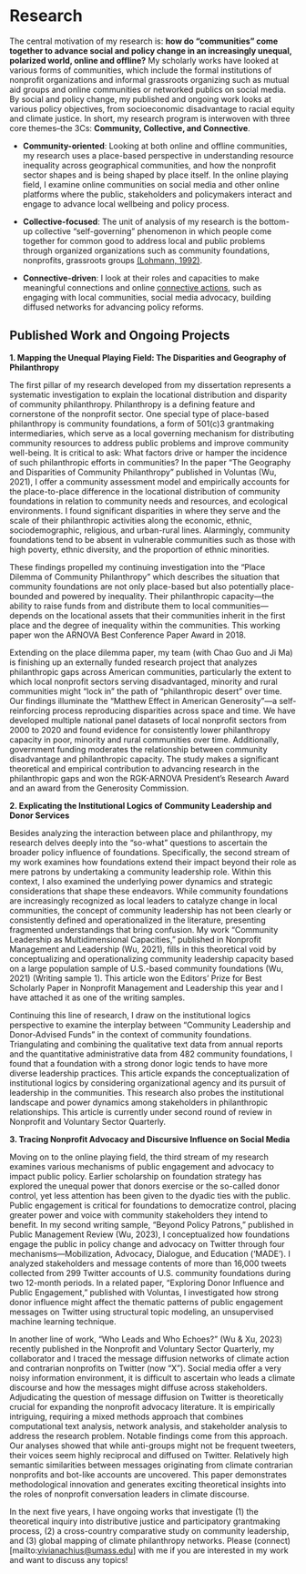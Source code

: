 # Research

The central motivation of my research is: **how do “communities” come together to advance social and policy change in an increasingly unequal, polarized world, online and offline?** My scholarly works have looked at various forms of communities, which include the formal institutions of nonprofit organizations and informal grassroots organizing such as mutual aid groups and online communities or networked publics on social media. By social and policy change, my published and ongoing work looks at various policy objectives, from socioeconomic disadvantage to racial equity and climate justice. In short, my research program is interwoven with three core themes–the 3Cs: **Community, Collective, and Connective**. 

* **Community-oriented**: Looking at both online and offline communities, my research uses a place-based perspective in understanding resource inequality across geographical communities, and how the nonprofit sector shapes and is being shaped by place itself. In the online playing field, I examine online communities on social media and other online platforms where the public, stakeholders and policymakers interact and engage to advance local wellbeing and policy process.

* **Collective-focused**: The unit of analysis of my research is the bottom-up collective “self-governing” phenomenon in which people come together for common good to address local and public problems through organized organizations such as community foundations, nonprofits, grassroots groups [(Lohmann, 1992)](https://journals.sagepub.com/doi/pdf/10.1177/089976409202100308?casa_token=Qo-25JS7Hd8AAAAA:Bn8sVo2IwKZVLJZG4_KaPUROHv-JT0RGnZ_NzWjK1UDp1sdA1boPQ-jTtQvjOCev6xOnLvgRLKFk).

* **Connective-driven**: I look at their roles and capacities to make meaningful connections and online [connective actions](https://www.tandfonline.com/doi/pdf/10.1080/1369118X.2012.670661?casa_token=4gvQS7S8IGYAAAAA:loshlKFSEc5460Zj3dVVKBj1xC1fYhfiKs8F--7BHsQC3pT85GPgWTE0d_nMq0aQRhH3l9uEjSSF), such as engaging with local communities, social media advocacy, building diffused networks for advancing policy reforms.


## Published Work and Ongoing Projects

**1.	Mapping the Unequal Playing Field: The Disparities and Geography of Philanthropy**
   
The first pillar of my research developed from my dissertation represents a systematic investigation to explain the locational distribution and disparity of community philanthropy. Philanthropy is a defining feature and cornerstone of the nonprofit sector. One special type of place-based philanthropy is community foundations, a form of 501(c)3 grantmaking intermediaries, which serve as a local governing mechanism for distributing community resources to address public problems and improve community well-being. It is critical to ask: What factors drive or hamper the incidence of such philanthropic efforts in communities? In the paper “The Geography and Disparities of Community Philanthropy” published in Voluntas (Wu, 2021), I offer a community assessment model and empirically accounts for the place-to-place difference in the locational distribution of community foundations in relation to community needs and resources, and ecological environments. I found significant disparities in where they serve and the scale of their philanthropic activities along the economic, ethnic, sociodemographic, religious, and urban-rural lines. Alarmingly, community foundations tend to be absent in vulnerable communities such as those with high poverty, ethnic diversity, and the proportion of ethnic minorities.

These findings propelled my continuing investigation into the “Place Dilemma of Community Philanthropy” which describes the situation that community foundations are not only place-based but also potentially place-bounded and powered by inequality. Their philanthropic capacity—the ability to raise funds from and distribute them to local communities—depends on the locational assets that their communities inherit in the first place and the degree of inequality within the communities. This working paper won the ARNOVA Best Conference Paper Award in 2018. 

Extending on the place dilemma paper, my team (with Chao Guo and Ji Ma) is finishing up an externally funded research project that analyzes philanthropic gaps across American communities, particularly the extent to which local nonprofit sectors serving disadvantaged, minority and rural communities might “lock in” the path of “philanthropic desert” over time. Our findings illuminate the “Matthew Effect in American Generosity”—a self-reinforcing process reproducing disparities across space and time. We have developed multiple national panel datasets of local nonprofit sectors from 2000 to 2020 and found evidence for consistently lower philanthropy capacity in poor, minority and rural communities over time. Additionally, government funding moderates the relationship between community disadvantage and philanthropic capacity. The study makes a significant theoretical and empirical contribution to advancing research in the philanthropic gaps and won the RGK-ARNOVA President’s Research Award and an award from the Generosity Commission. 

**2.	Explicating the Institutional Logics of Community Leadership and Donor Services**

Besides analyzing the interaction between place and philanthropy, my research delves deeply into the “so-what” questions to ascertain the broader policy influence of foundations. Specifically, the second stream of my work examines how foundations extend their impact beyond their role as mere patrons by undertaking a community leadership role. Within this context, I also examined the underlying power dynamics and strategic considerations that shape these endeavors.  While community foundations are increasingly recognized as local leaders to catalyze change in local communities, the concept of community leadership has not been clearly or consistently defined and operationalized in the literature, presenting fragmented understandings that bring confusion. My work “Community Leadership as Multidimensional Capacities,” published in Nonprofit Management and Leadership (Wu, 2021), fills in this theoretical void by conceptualizing and operationalizing community leadership capacity based on a large population sample of U.S.-based community foundations (Wu, 2021) (Writing sample 1). This article won the Editors’ Prize for Best Scholarly Paper in Nonprofit Management and Leadership this year and I have attached it as one of the writing samples. 

Continuing this line of research, I draw on the institutional logics perspective to examine the interplay between “Community Leadership and Donor-Advised Funds” in the context of community foundations. Triangulating and combining the qualitative text data from annual reports and the quantitative administrative data from 482 community foundations, I found that a foundation with a strong donor logic tends to have more diverse leadership practices. This article expands the conceptualization of institutional logics by considering organizational agency and its pursuit of leadership in the communities. This research also probes the institutional landscape and power dynamics among stakeholders in philanthropic relationships. This article is currently under second round of review in Nonprofit and Voluntary Sector Quarterly.

**3.	Tracing Nonprofit Advocacy and Discursive Influence on Social Media**

Moving on to the online playing field, the third stream of my research examines various mechanisms of public engagement and advocacy to impact public policy. Earlier scholarship on foundation strategy has explored the unequal power that donors exercise or the so-called donor control, yet less attention has been given to the dyadic ties with the public. Public engagement is critical for foundations to democratize control, placing greater power and voice with community stakeholders they intend to benefit. In my second writing sample, “Beyond Policy Patrons,” published in Public Management Review (Wu, 2023), I conceptualized how foundations engage the public in policy change and advocacy on Twitter through four mechanisms—Mobilization, Advocacy, Dialogue, and Education (‘MADE’). I analyzed stakeholders and message contents of more than 16,000 tweets collected from 299 Twitter accounts of U.S. community foundations during two 12-month periods.  In a related paper, “Exploring Donor Influence and Public Engagement,” published with Voluntas, I investigated how strong donor influence might affect the thematic patterns of public engagement messages on Twitter using structural topic modeling, an unsupervised machine learning technique. 

In another line of work, “Who Leads and Who Echoes?” (Wu & Xu, 2023) recently published in the Nonprofit and Voluntary Sector Quarterly, my collaborator and I traced the message diffusion networks of climate action and contrarian nonprofits on Twitter (now “X”). Social media offer a very noisy information environment, it is difficult to ascertain who leads a climate discourse and how the messages might diffuse across stakeholders. Adjudicating the question of message diffusion on Twitter is theoretically crucial for expanding the nonprofit advocacy literature. It is empirically intriguing, requiring a mixed methods approach that combines computational text analysis, network analysis, and stakeholder analysis to address the research problem. Notable findings come from this approach. Our analyses showed that while anti-groups might not be frequent tweeters, their voices seem highly reciprocal and diffused on Twitter.  Relatively high semantic similarities between messages originating from climate contrarian nonprofits and bot-like accounts are uncovered.  This paper demonstrates methodological innovation and generates exciting theoretical insights into the roles of nonprofit conversation leaders in climate discourse. 

In the next five years, I have ongoing works that investigate (1) the theoretical inquiry into distributive justice and participatory grantmaking process, (2) a cross-country comparative study on community leadership, and (3) global mapping of climate philanthropy networks. Please (connect)[mailto:vivianachius@umass.edu] with me if you are interested in my work and want to discuss any topics! 
